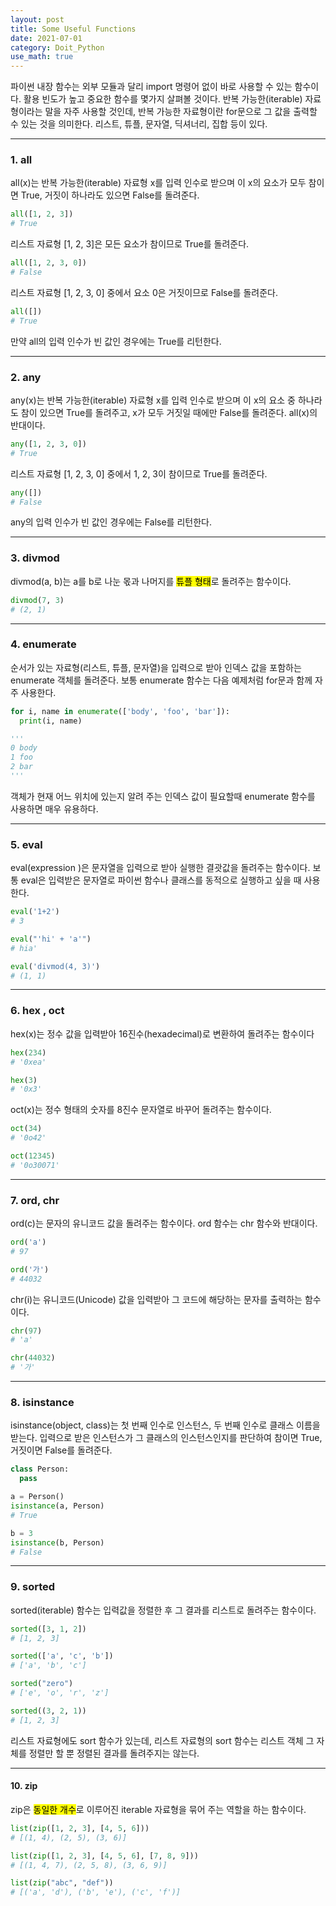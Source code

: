 ```yaml
---
layout: post
title: Some Useful Functions
date: 2021-07-01
category: Doit_Python
use_math: true
---
```


파이썬 내장 함수는 외부 모듈과 달리 import 명령어 없이 바로 사용할 수 있는 함수이다. 활용 빈도가 높고 중요한 함수를 몇가지 살펴볼 것이다. 
반복 가능한(iterable) 자료형이라는 말을 자주 사용할 것인데, 반복 가능한 자료형이란 for문으로 그 값을 출력할 수 있는 것을 의미한다. 리스트, 튜플, 문자열, 딕셔너리, 집합 등이 있다.

---

### 1. all

all(x)는 반복 가능한(iterable) 자료형 x를 입력 인수로 받으며 이 x의 요소가 모두 참이면 True, 거짓이 하나라도 있으면 False를 돌려준다.

```python
all([1, 2, 3])
# True
```
리스트 자료형 [1, 2, 3]은 모든 요소가 참이므로 True를 돌려준다.
```python
all([1, 2, 3, 0])
# False
```
리스트 자료형 [1, 2, 3, 0] 중에서 요소 0은 거짓이므로 False를 돌려준다.
```python
all([])
# True
```
만약 all의 입력 인수가 빈 값인 경우에는 True를 리턴한다.

---

### 2. any

any(x)는 반복 가능한(iterable) 자료형 x를 입력 인수로 받으며 이 x의 요소 중 하나라도 참이 있으면 True를 돌려주고, x가 모두 거짓일 때에만 False를 돌려준다. all(x)의 반대이다.

```python
any([1, 2, 3, 0])
# True
```
리스트 자료형 [1, 2, 3, 0] 중에서 1, 2, 3이 참이므로 True를 돌려준다.

```python
any([])
# False
```
any의 입력 인수가 빈 값인 경우에는 False를 리턴한다.

---

### 3. divmod

divmod(a, b)는 a를 b로 나눈 몫과 나머지를 <mark>튜플 형태</mark>로 돌려주는 함수이다.

```python
divmod(7, 3)
# (2, 1)
```
---

### 4. enumerate

순서가 있는 자료형(리스트, 튜플, 문자열)을 입력으로 받아 인덱스 값을 포함하는 enumerate 객체를 돌려준다. 보통 enumerate 함수는 다음 예제처럼 for문과 함께 자주 사용한다.

```python 
for i, name in enumerate(['body', 'foo', 'bar']):
  print(i, name)

'''
0 body
1 foo
2 bar
'''
```
객체가 현재 어느 위치에 있는지 알려 주는 인덱스 값이 필요할때 enumerate 함수를 사용하면 매우 유용하다.

--- 

### 5. eval

eval(expression )은 문자열을 입력으로 받아 실행한 결괏값을 돌려주는 함수이다. 보통 eval은 입력받은 문자열로 파이썬 함수나 클래스를 동적으로 실행하고 싶을 때 사용한다.

```python
eval('1+2')
# 3

eval("'hi' + 'a'")
# hia'

eval('divmod(4, 3)')
# (1, 1)
```


---

### 6. hex , oct

hex(x)는 정수 값을 입력받아 16진수(hexadecimal)로 변환하여 돌려주는 함수이다

```python
hex(234)
# '0xea'

hex(3)
# '0x3'
```

oct(x)는 정수 형태의 숫자를 8진수 문자열로 바꾸어 돌려주는 함수이다.

```python
oct(34)
# '0o42'

oct(12345)
# '0o30071'
```

---

### 7. ord, chr

ord(c)는 문자의 유니코드 값을 돌려주는 함수이다.  ord 함수는 chr 함수와 반대이다.
```python
ord('a')
# 97

ord('가')
# 44032
```

chr(i)는 유니코드(Unicode) 값을 입력받아 그 코드에 해당하는 문자를 출력하는 함수이다.

```python
chr(97)
# 'a'

chr(44032)
# '가'
```
---

### 8. isinstance

isinstance(object, class)는 첫 번째 인수로 인스턴스, 두 번째 인수로 클래스 이름을 받는다. 입력으로 받은 인스턴스가 그 클래스의 인스턴스인지를 판단하여 참이면 True, 거짓이면 False를 돌려준다.

```python
class Person: 
  pass

a = Person()
isinstance(a, Person)
# True

b = 3
isinstance(b, Person)
# False
```

---

### 9. sorted
sorted(iterable) 함수는 입력값을 정렬한 후 그 결과를 리스트로 돌려주는 함수이다.

```python
sorted([3, 1, 2])
# [1, 2, 3]

sorted(['a', 'c', 'b'])
# ['a', 'b', 'c']

sorted("zero")
# ['e', 'o', 'r', 'z']

sorted((3, 2, 1))
# [1, 2, 3]
```
리스트 자료형에도 sort 함수가 있는데, 리스트 자료형의 sort 함수는 리스트 객체 그 자체를 정렬만 할 뿐 정렬된 결과를 돌려주지는 않는다.

---
#### 10. zip
zip은 <mark>동일한 개수</mark>로 이루어진 iterable 자료형을 묶어 주는 역할을 하는 함수이다.

```python
list(zip([1, 2, 3], [4, 5, 6]))
# [(1, 4), (2, 5), (3, 6)]

list(zip([1, 2, 3], [4, 5, 6], [7, 8, 9]))
# [(1, 4, 7), (2, 5, 8), (3, 6, 9)]

list(zip("abc", "def"))
# [('a', 'd'), ('b', 'e'), ('c', 'f')]
```
